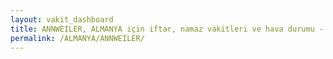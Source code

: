```yaml
---
layout: vakit_dashboard
title: ANNWEILER, ALMANYA için iftar, namaz vakitleri ve hava durumu - ilçe/eyalet seç
permalink: /ALMANYA/ANNWEILER/
---
```


<script type="text/javascript">
  var GLOBAL_COUNTRY = 'ALMANYA';
  var GLOBAL_CITY = 'ANNWEILER';
  var GLOBAL_STATE = '';
  var lat = 72;
  var lon = 21;
</script>
